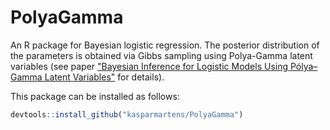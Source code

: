 # PolyaGamma

An R package for Bayesian logistic regression. 
The posterior distribution of the parameters is obtained via Gibbs sampling using Polya-Gamma latent variables (see paper ["Bayesian Inference for Logistic Models Using Pólya–Gamma Latent Variables"](http://www.tandfonline.com/doi/abs/10.1080/01621459.2013.829001) for details). 

This package can be installed as follows:

```R
devtools::install_github("kasparmartens/PolyaGamma")
```
